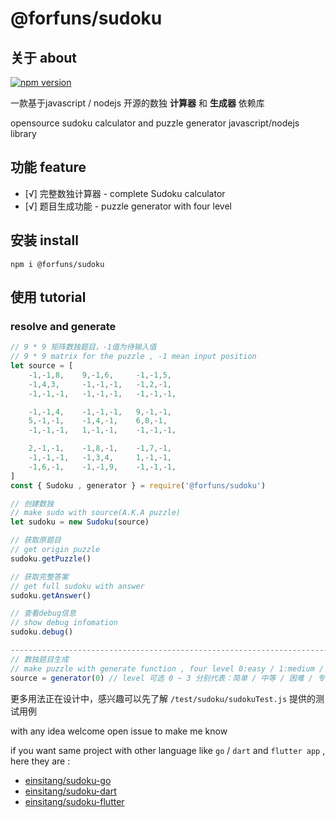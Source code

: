 # @forfuns/sudoku



## 关于 about

[![npm version](https://badge.fury.io/js/@forfuns%2Fsudoku.svg)](https://www.npmjs.com/package/@forfuns/sudoku)

一款基于javascript / nodejs 开源的数独 **计算器** 和 **生成器** 依赖库

opensource sudoku calculator and puzzle generator javascript/nodejs library


## 功能 feature

- [√] 完整数独计算器 - complete Sudoku calculator
- [√] 题目生成功能 - puzzle generator with four level


## 安装 install

`npm i @forfuns/sudoku`

## 使用 tutorial

### resolve and generate

```javascript 1.6
// 9 * 9 矩阵数独题目，-1值为待输入值
// 9 * 9 matrix for the puzzle , -1 mean input position
let source = [
    -1,-1,8,    9,-1,6,     -1,-1,5,
    -1,4,3,     -1,-1,-1,   -1,2,-1,
    -1,-1,-1,   -1,-1,-1,   -1,-1,-1,

    -1,-1,4,    -1,-1,-1,   9,-1,-1,
    5,-1,-1,    -1,4,-1,    6,8,-1,
    -1,-1,-1,   1,-1,-1,    -1,-1,-1,

    2,-1,-1,    -1,8,-1,    -1,7,-1,
    -1,-1,-1,   -1,3,4,     1,-1,-1,
    -1,6,-1,    -1,-1,9,    -1,-1,-1,
]
const { Sudoku , generator } = require('@forfuns/sudoku')

// 创建数独
// make sudo with source(A.K.A puzzle)
let sudoku = new Sudoku(source)

// 获取原题目
// get origin puzzle
sudoku.getPuzzle()

// 获取完整答案
// get full sudoku with answer
sudoku.getAnswer()

// 查看debug信息
// show debug infomation
sudoku.debug()

-----------------------------------------------------------------------------
// 数独题目生成
// make puzzle with generate function , four level 0:easy / 1:medium / 2:hard / 3:expert
source = generator(0) // level 可选 0 ~ 3 分别代表：简单 / 中等 / 困难 / 专家
```

更多用法正在设计中，感兴趣可以先了解 `/test/sudoku/sudokuTest.js` 提供的测试用例

with any idea welcome open issue to make me know 

if you want same project with other language like  `go` / `dart` and `flutter app` , here they are : 

- [einsitang/sudoku-go](https://github.com/einsitang/sudoku-go)
- [einsitang/sudoku-dart](https://github.com/einsitang/sudoku-dart)
- [einsitang/sudoku-flutter](https://github.com/einsitang/sudoku-flutter)
